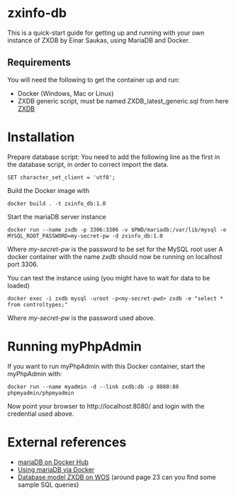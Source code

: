 # zxinfo-db
This is a quick-start guide for getting up and running with your own instance of ZXDB by Einar Saukas, using MariaDB and Docker.

## Requirements
You will need the following to get the container up and run:
* Docker (Windows, Mac or Linux)
* ZXDB generic script, must be named ZXDB_latest_generic.sql from here [ZXDB](https://www.dropbox.com/sh/bgtoq6tdwropzzr/AAAuMt4OlA_RicOBgwQLopoMa/ZXDB?dl=0)

# Installation
Prepare database script: You need to add the following line as the first in the database script, in order to correct import the data.
````
SET character_set_client = 'utf8';
````

Build the Docker image with
````
docker build . -t zxinfo_db:1.0 
````

Start the mariaDB server instance
````
docker run --name zxdb -p 3306:3306 -v $PWD/mariadb:/var/lib/mysql -e MYSQL_ROOT_PASSWORD=my-secret-pw -d zxinfo_db:1.0
````
Where *my-secret-pw* is the password to be set for the MySQL root user
A docker container with the name *zxdb* should now be running on localhost port 3306.

You can test the instance using (you might have to wait for data to be loaded)
````
docker exec -i zxdb mysql -uroot -p<my-secret-pwd> zxdb -e "select * from controltypes;"
````
Where *my-secret-pw* is the password used above.

# Running myPhpAdmin
If you want to run myPhpAdmin with this Docker container, start the myPhpAdmin with:
````
docker run --name myadmin -d --link zxdb:db -p 8080:80 phpmyadmin/phpmyadmin
````
Now point your browser to http://localhost:8080/ and login with the credential used above.

# External references
* [mariaDB on Docker Hub](https://hub.docker.com/_/mariadb/)
* [Using mariaDB via Docker](https://mariadb.com/kb/en/mariadb/installing-and-using-mariadb-via-docker/)
* [Database model ZXDB on WOS](https://www.worldofspectrum.org/forums/discussion/52951/database-model-zxdb/p1) (around page 23 can you find some sample SQL queries)